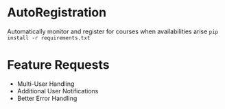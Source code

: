 # AutoRegistration
Automatically monitor and register for courses when availabilities arise
```pip install -r requirements.txt```
# Feature Requests 
* Multi-User Handling
* Additional User Notifications 
* Better Error Handling 
